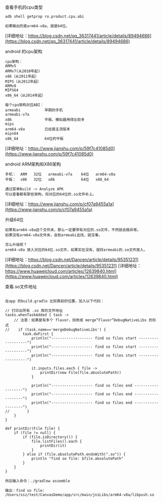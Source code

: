 

查看手机的cpu类型
```
adb shell getprop ro.product.cpu.abi

如果输出的是arm64-v8a，就是64位。

```
[详细地址：https://blog.csdn.net/qq_36317441/article/details/89494686](https://blog.csdn.net/qq_36317441/article/details/89494686)


android 的cpu架构
```
cpu架构：
ARMv5
ARMv7(从2010年起)
x86（从2011年起）
MIPS（从2012年起）
ARMv8
MIPS64
x86_64（从2014年起）

每个cpu架构对应ABI：
armeabi           早期的手机
armeabi-v7a    
x86               平板、模拟器用得比较多
mips
arm64-v8a         已经是主流版本
mips64
x86_64            64位的平板

```
[详细地址：https://www.jianshu.com/p/59f7c41085d0](https://www.jianshu.com/p/59f7c41085d0)

android ARM架构和X86架构
```
手机：  ARM   32位   armeabi-v7a    64位   arm64-v8a
平板：  x86   32位   x86            64位   x86_64

通过菜单Build -> Analyze APK 
可以查看都有那些架构，将对应的64位的.so文件补上。

```
[详细地址：https://www.jianshu.com/p/cf07a9455a1a](https://www.jianshu.com/p/cf07a9455a1a)

升级64位
```
如果有arm64-v8a这个文件夹，那么一定要带有对应的.so文件，不然就会报异常。
如果没有arm64-v8a文件夹，会到armeabi去找，就没事。

怎么升级呢？
arm64-v8a 放入对应的64位.so文件，如果实在没有，就将armeabi的.so文件放入。

```
[详细地址：https://blog.csdn.net/Dancen/article/details/95351231](https://blog.csdn.net/Dancen/article/details/95351231)
[详细地址：https://www.huaweicloud.com/articles/12639840.html](https://www.huaweicloud.com/articles/12639840.html)

查看.so文件地址
```

在app 的build.gradle 比较靠前的位置，加入以下代码：

// 打印出所有 .so 库的文件地址
tasks.whenTaskAdded { task ->
    // 注意：如果是有多个 flavor，则改成 merge“Flavor”DebugNativeLibs 的形式
//    if (task.name=='mergeDebugNativeLibs') {
        task.doFirst {
            println("------------------- find so files start -------------------")
            println("------------------- find so files start -------------------")
            println("------------------- find so files start -------------------")

            it.inputs.files.each { file ->
                printDir(new File(file.absolutePath))
            }

            println("------------------- find so files end -------------------")
            println("------------------- find so files end -------------------")
            println("------------------- find so files end -------------------")
//        }
    }
}

def printDir(File file) {
    if (file != null) {
        if (file.isDirectory()) {
            file.listFiles().each {
                printDir(it)
            }
        } else if (file.absolutePath.endsWith(".so")) {
            println "find so file: $file.absolutePath"
        }
    }
}

然后输入命令：./gradlew assemble

输出：find so file: /Users/ssz/test/CanvasDemo/app/src/main/jniLibs/arm64-v8a/libpush.so
```
